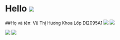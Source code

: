 # Hello ![](https://raw.githubusercontent.com/SP-XD/SP-XD/main/images/hyperkitty.gif)
##Họ và tên: Vũ Thị Hương Khoa
Lớp DI2095A1
![](https://github.githubassets.com/images/icons/emoji/unicode/1f603.png)
![](https://github-stats-alpha.vercel.app/api?username={your-github-username})

![](https://user-images.githubusercontent.com/5713670/87202985-820dcb80-c2b6-11ea-9f56-7ec461c497c3.gif)
![](https://visitcount.itsvg.in/api?id=HuongKhoa&icon=0&color=0)
